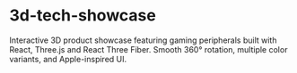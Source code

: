 # 3d-tech-showcase
Interactive 3D product showcase featuring gaming peripherals built with React, Three.js and React Three Fiber. Smooth 360° rotation, multiple color variants, and Apple-inspired UI.
